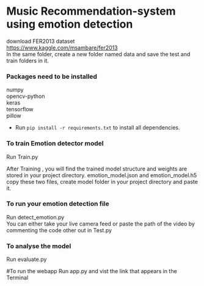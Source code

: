 # Music Recommendation-system using emotion detection
download FER2013 dataset
<br />https://www.kaggle.com/msambare/fer2013
<br />In the same folder, create a new folder named data and save the test and train folders in it.



### Packages need to be installed
numpy
<br />opencv-python
<br />keras
<br />tensorflow
<br />pillow
<br />


- Run <code>pip install -r requirements.txt</code> to install all dependencies.


### To train Emotion detector model
Run Train.py

After Training , you will find the trained model structure and weights are stored in your project directory. emotion_model.json and emotion_model.h5
<br />copy these two files, create model folder in your project directory and paste it.

### To run your emotion detection file
Run detect_emotion.py
<br />You can either take your live camera feed or paste the path of the video by commenting the code other out in Test.py 

### To analyse the model
Run evaluate.py

#To run the webapp
Run app.py and vist the link that appears in the Terminal

